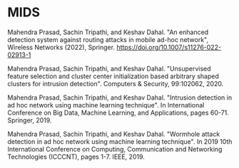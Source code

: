 # MIDS

Mahendra Prasad, Sachin Tripathi, and Keshav Dahal. "An enhanced detection system against routing attacks in mobile ad-hoc network", Wireless Networks (2022), Springer. https://doi.org/10.1007/s11276-022-02913-1

Mahendra Prasad, Sachin Tripathi, and Keshav Dahal. "Unsupervised feature selection and cluster center initialization based arbitrary shaped clusters for intrusion detection". Computers & Security, 99:102062, 2020.

Mahendra Prasad, Sachin Tripathi, and Keshav Dahal. "Intrusion detection in ad hoc network using machine learning technique". In International Conference on Big Data, Machine Learning, and Applications, pages 60-71. Springer, 2019.

Mahendra Prasad, Sachin Tripathi, and Keshav Dahal. "Wormhole attack detection in ad hoc network using machine learning technique". In 2019 10th International Conference on Computing, Communication and Networking Technologies (ICCCNT), pages 1-7. IEEE, 2019.
